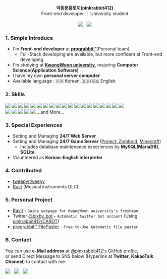 <p align="center">
  <strong>악동분홍토끼(pinkrabbit412)</strong><br />
  Front-end developer &nbsp;|&nbsp; University student<br />
  <br />
  <a target="_blank" href="https://twitter.com/pinkrabbit412"><img src="https://img.shields.io/badge/Twitter-%40pinkrabbit412-1da1f2?color=252830&logo=Twitter&style=social" /></a>
  &nbsp;
  <a target="_blank" href="https://www.youtube.com/channel/UCO8cYD3Gpey5SfpDZ70nWeQ"><img src="https://img.shields.io/badge/YouTube-%EC%95%85%EB%8F%99%EB%B6%84%ED%99%8D%ED%86%A0%EB%81%BC%20AkdongRabbit-FF0000?color=252830&logo=YouTube&style=social" /></a>
</p>

### 1. Simple Introduce
- I'm **Front-end developer** at [**prograbbit™**](https://github.com/Prograbbit "prograbbit™'s GitHub page")(Personal team)
  - Full-Stack developing are available, but more confident at Front-end developing
- I'm studying at [**KwangWoon university**](https://www.kw.ac.kr/ko/ "KwangWoon university's homepage"), majoring **Computer Science(Application Software)**
- I have my own **personal server computer**
- Available language : :kr: Korean, :us:/:uk: English

### 2. Skills
<img src="https://img.shields.io/badge/Python-FF0000?logo=Python&color=FFD43B&style=flat" /> <img src="https://img.shields.io/badge/HTML5-000000?logo=HTML5&color=ebebeb&style=flat" /> <img src="https://img.shields.io/badge/CSS3-000000?logo=CSS3&color=264de4&style=flat" /> <img src="https://img.shields.io/badge/Bootstrap-7952B3?logo=bootstrap&color=080135&style=flat" /> <img src="https://img.shields.io/badge/JavaScript-000000?logo=JavaScript&color=323330&style=flat" /> <img src="https://img.shields.io/badge/JQuery-000000?logo=jQuery&color=0868AC&style=flat" />  <img src="https://img.shields.io/badge/React-000000?logo=React&color=252830&style=flat" /> <img src="https://img.shields.io/badge/C-000000?logo=C&color=blue&style=flat" /> <img src="https://img.shields.io/badge/C++-000000?logo=Cplusplus&color=044F88&style=flat" /> <img src="https://img.shields.io/badge/C%EF%BC%83%20-000000?logo=CSharp&color=684D95&style=flat" /> <img src="https://img.shields.io/badge/JAVA-000000?logo=JAVA&color=f89820&style=flat" /> <img src="https://img.shields.io/badge/MySQL-000000?logo=MySQL&color=fcfcfc&style=flat" /> <img src="https://img.shields.io/badge/MariaDB-000000?logo=MariaDB&color=003545&style=flat" /> <img src="https://img.shields.io/badge/SQLite-000000?logo=SQLite&color=003b57&style=flat" /> <img src="https://img.shields.io/badge/Microsoft%20IIS-000000?logo=Microsoft&color=00a1f1&style=flat" /> <img src="https://img.shields.io/badge/Windows%20Batch%20File%20(.bat)-000000?logo=Microsoft&color=00a1f1&style=flat" /> <img src="https://img.shields.io/badge/Microsoft Excel VBA-000000?logo=MicrosoftExcel&color=1D6F42&style=flat" /> <img src="https://img.shields.io/badge/Git-000000?logo=Git&color=fcfcfc&style=flat" /> <img src="https://img.shields.io/badge/GitHub-000000?logo=GitHub&color=181717&style=flat" />
<br />
<img src="https://img.shields.io/badge/Adobe%20Photoshop-000000?logo=adobephotoshop&color=3C327B&style=flat" /> <img src="https://img.shields.io/badge/Adobe%20Premiere%20Pro-000000?logo=adobepremierepro&color=330D3E&style=flat" /> <img src="https://img.shields.io/badge/Notion-000000?logo=Notion&color=000000&style=flat" /> <img src="https://img.shields.io/badge/Calligraphy-000000?&color=FCACD3&style=flat" /> <img src="https://img.shields.io/badge/Composing-000000?color=FCACD3&style=flat" /> ...and More...

### 3. Special Experiences
- Setting and Managing **24/7 Web Server**
- Setting and Managing **24/7 Game Server** ([Project: Zomboid](https://projectzomboid.com/blog/), [Minecraft](https://www.minecraft.net/))
  - Includes database maintenance experiences by **MySQL(MariaDB)**, **SQLite**.
- Volunteered as **Korean-English interpreter**

### 4. Contributed
- [tweepy/tweepy](https://github.com/tweepy/tweepy/ "GitHub Repository: tweepy")
- [Rust](https://rust.facepunch.com/ "Facepunch site: Rust") (Musical instruments DLC)

### 5. Personal Project
- [Ravit](https://github.com/pinkrabbit412/Ravit "Ravit Homepage") - `Guide webpage for KwangWoon university's freshman`
- Twitter [@bixby_bot](https://twitter.com/bixby_bot "Twitter @bixby_bot Account page") - `Automatic twitter bot account` (Using [pinkrabbit412/CAROT](https://github.com/pinkrabbit412/CAROT "GitHub Repository: CAROT (Private)"))
- [prograbbit™ FilePaster](https://github.com/pinkrabbit412/FilePaster "GitHub Repository: FilePaster") - `Free-to-Use Automatic file paster`

### 6. Contact
You can use **e-Mail address** at [@pinkrabbit412](https://github.com/pinkrabbit412/)'s GitHub profile,   
or send Direct Message to SNS below (Hyperlink at **Twitter**, **KakaoTalk Channel**) to contact with me:

<a target="_blank" href="https://twitter.com/pinkrabbit412"><img src="https://img.shields.io/badge/Twitter-%40pinkrabbit412-1da1f2?color=252830&logo=Twitter&style=social" /></a>
&nbsp;
<a target="_blank" href="http://pf.kakao.com/_PRxktT"><img src="https://img.shields.io/badge/KakaoTalk Channel-%EC%95%85%EB%8F%99%EB%B6%84%ED%99%8D%ED%86%A0%EB%81%BC-ffe812?color=252830&logo=KakaoTalk&style=social" /></a>
&nbsp;
<img src="https://img.shields.io/badge/Discord-%EC%95%85%EB%8F%99%EB%B6%84%ED%99%8D%ED%86%A0%EB%81%BC%EF%BC%830412-5865f2?color=252830&logo=Discord&style=social" />

